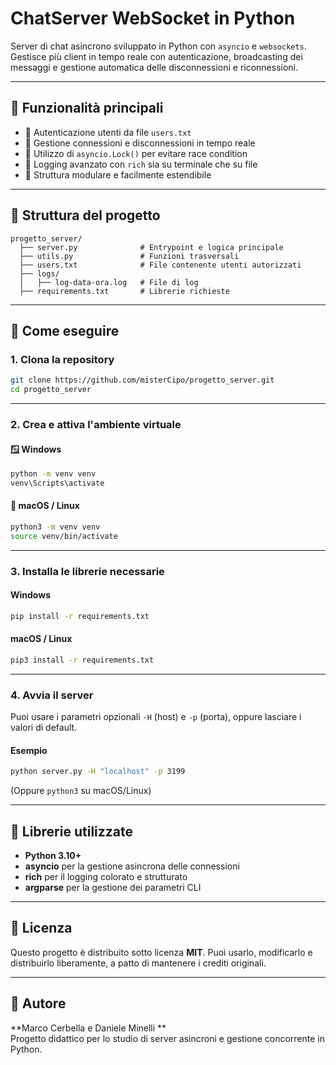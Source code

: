# ChatServer WebSocket in Python

Server di chat asincrono sviluppato in Python con `asyncio` e `websockets`.   Gestisce più client in tempo reale con autenticazione, broadcasting dei messaggi e gestione automatica delle disconnessioni e riconnessioni.  

---

## 🚀 Funzionalità principali

- 🔐 Autenticazione utenti da file `users.txt`
- 🔄 Gestione connessioni e disconnessioni in tempo reale
- 🧩 Utilizzo di `asyncio.Lock()` per evitare race condition
- 🧠 Logging avanzato con `rich` sia su terminale che su file
- 📁 Struttura modulare e facilmente estendibile

---

## 📂 Struttura del progetto

```
progetto_server/
  ├── server.py              # Entrypoint e logica principale
  ├── utils.py               # Funzioni trasversali
  ├── users.txt              # File contenente utenti autorizzati
  ├── logs/
  │   ├── log-data-ora.log   # File di log 
  ├── requirements.txt       # Librerie richieste
```

---

## 🧩 Come eseguire

### 1. Clona la repository
```bash
git clone https://github.com/misterCipo/progetto_server.git
cd progetto_server
```

---

### 2. Crea e attiva l'ambiente virtuale

#### 🪟 Windows
```bash
python -m venv venv
venv\Scripts\activate
```

#### 🐧 macOS / Linux
```bash
python3 -m venv venv
source venv/bin/activate
```

---

### 3. Installa le librerie necessarie
#### Windows
```bash
pip install -r requirements.txt
```

#### macOS / Linux
```bash
pip3 install -r requirements.txt
```

---

### 4. Avvia il server
Puoi usare i parametri opzionali `-H` (host) e `-p` (porta), oppure lasciare i valori di default.

#### Esempio
```bash
python server.py -H "localhost" -p 3199
```
(Oppure `python3` su macOS/Linux)

---

## 🧱 Librerie utilizzate

- **Python 3.10+**
- **asyncio** per la gestione asincrona delle connessioni
- **rich** per il logging colorato e strutturato
- **argparse** per la gestione dei parametri CLI

---

## 🧾 Licenza

Questo progetto è distribuito sotto licenza **MIT**. Puoi usarlo, modificarlo e distribuirlo liberamente, a patto di mantenere i crediti originali.

---

## 👤 Autore

**Marco Cerbella e Daniele Minelli **  
Progetto didattico per lo studio di server asincroni e gestione concorrente in Python.
